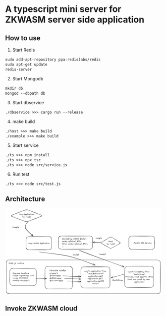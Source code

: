 # A typescript mini server for ZKWASM server side application

## How to use

1. Start Redis
```
sudo add-apt-repository ppa:redislabs/redis
sudo apt-get update
redis-server
```

2. Start Mongodb
```
mkdir db
mongod --dbpath db
```

3. Start dbservice
```
./dbservice >>> cargo run --release
```

4. make build
```
./host >>> make build
./example >>> make build
```

5. Start service
```
./ts >>> npm install
./ts >>> npx tsc
./ts >>> node src/service.js
```

6. Run test
```
./ts >>> node src/test.js
```

## Architecture
![alt text](./images/zkwasm-ts-service.png)

## Invoke ZKWASM cloud
